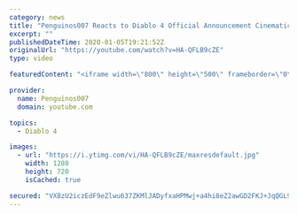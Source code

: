 ```yaml
---
category: news
title: "Penguinos007 Reacts to Diablo 4 Official Announcement Cinematic Trailer (Blizzcon 2019)"
excerpt: ""
publishedDateTime: 2020-01-05T19:21:52Z
originalUrl: "https://youtube.com/watch?v=HA-QFLB9cZE"
type: video

featuredContent: "<iframe width=\"800\" height=\"500\" frameborder=\"0\" src=\"https://www.youtube.com/embed/HA-QFLB9cZE\" allow=\"accelerometer; autoplay; encrypted-media; gyroscope; picture-in-picture\" allowfullscreen></iframe>"

provider:
  name: Penguinos007
  domain: youtube.com

topics:
  - Diablo 4

images:
  - url: "https://i.ytimg.com/vi/HA-QFLB9cZE/maxresdefault.jpg"
    width: 1280
    height: 720
    isCached: true

secured: "VX8zU2iczEdF9eZlwu637ZKMlJADyfxaHPMwj+a4hi8eZ2awGD2FKJ+JqQGL9JKuDA6/lCYn6YZCtQ+sZZj2kUIcZeMm4u+/ywuBU+pCXJmJkQODvZPIeREE9/UfAW1mlxClWxDQeJ6gO3RTCZRGPcT1q5v/kYJX0dH2KeTqJ0NnQNgCPzKpquDoQ4fpdj3Ojv36EdNPDsVBkQq5De0iQVgiEgrs74Ze5ZYTmvhRjwVAFqHs2N5na7+Q+49/8yevU8IwZ9UMqxAR+XzFDFYaPgn4lYj+eHLdBq6f9ghW8D1itkDO7REfHoM8ERv0RL16R7NHfEKeAzfNCMQ2GaVoPySb7sln7TSgdPiXOWnG5hbGtMfB7xZUEYEEqrIPLrxI8JxuEUEF1QjkBTV/PNSKMMrqsI+rr2TPpT5nV190HEcHphFBKc59L9nxROS1YXQD;RBKyiay7mM7MfdUUTCPr2w=="
---
```


